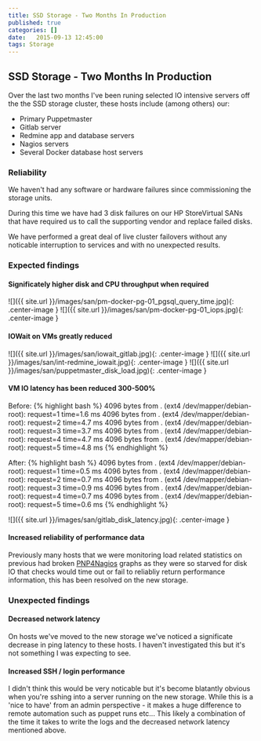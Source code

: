 ```yaml
---
title: SSD Storage - Two Months In Production
published: true
categories: []
date:   2015-09-13 12:45:00
tags: Storage
---
```


## SSD Storage - Two Months In Production

Over the last two months I've been runing selected IO intensive servers off the the SSD storage cluster, these hosts include (among others) our:

- Primary Puppetmaster
- Gitlab server
- Redmine app and database servers
- Nagios servers
- Several Docker database host servers

<!--more-->

### Reliability

We haven't had any software or hardware failures since commissioning the storage units.

During this time we have had 3 disk failures on our HP StoreVirtual SANs that have required us to call the supporting vendor and replace failed disks.

We have performed a great deal of live cluster failovers without any noticable interruption to services and with no unexpected results.

### Expected findings

#### Significately higher disk and CPU throughput when required

![]({{ site.url }}/images/san/pm-docker-pg-01_pgsql_query_time.jpg){: .center-image }
![]({{ site.url }}/images/san/pm-docker-pg-01_iops.jpg){: .center-image }


#### IOWait on VMs greatly reduced

![]({{ site.url }}/images/san/iowait_gitlab.jpg){: .center-image }
![]({{ site.url }}/images/san/int-redmine_iowait.jpg){: .center-image }
![]({{ site.url }}/images/san/puppetmaster_disk_load.jpg){: .center-image }


#### VM IO latency has been reduced 300-500%

Before:
{% highlight bash %}
4096 bytes from . (ext4 /dev/mapper/debian-root): request=1 time=1.6 ms
4096 bytes from . (ext4 /dev/mapper/debian-root): request=2 time=4.7 ms
4096 bytes from . (ext4 /dev/mapper/debian-root): request=3 time=3.7 ms
4096 bytes from . (ext4 /dev/mapper/debian-root): request=4 time=4.7 ms
4096 bytes from . (ext4 /dev/mapper/debian-root): request=5 time=4.8 ms
{% endhighlight %}

After:
{% highlight bash %}
4096 bytes from . (ext4 /dev/mapper/debian-root): request=1 time=0.5 ms
4096 bytes from . (ext4 /dev/mapper/debian-root): request=2 time=0.7 ms
4096 bytes from . (ext4 /dev/mapper/debian-root): request=3 time=0.9 ms
4096 bytes from . (ext4 /dev/mapper/debian-root): request=4 time=0.7 ms
4096 bytes from . (ext4 /dev/mapper/debian-root): request=5 time=0.6 ms
{% endhighlight %}

![]({{ site.url }}/images/san/gitlab_disk_latency.jpg){: .center-image }


#### Increased reliability of performance data

Previously many hosts that we were monitoring load related statistics on previous had broken [PNP4Nagios](https://docs.pnp4nagios.org/pnp-0.6/start) graphs as they were so starved for disk IO that checks would time out or fail to reliabliy return performance information, this has been resolved on the new storage.

### Unexpected findings


#### Decreased network latency

On hosts we've moved to the new storage we've noticed a significate decrease in ping latency to these hosts. I haven't investigated this but it's not something I was expecting to see.


#### Increased SSH / login performance

I didn't think this would be very noticable but it's become blatantly obvious when you're sshing into a server running on the new storage. While this is a 'nice to have' from an admin perspective - it makes a huge difference to remote automation such as puppet runs etc... This likely a combination of the time it takes to write the logs and the decreased network latency mentioned above.
